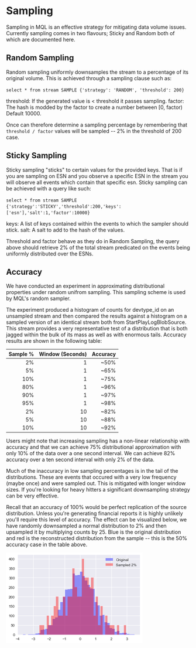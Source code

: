# Sampling
Sampling in MQL is an effective strategy for mitigating data volume issues.
Currently sampling comes in two flavours; Sticky and Random both of which are
documented here.

## Random Sampling
Random sampling uniformly downsamples the stream to a percentage of its original
volume. This is achieved through a sampling clause such as:

`select * from stream SAMPLE {'strategy': 'RANDOM', 'threshold': 200}`

threshold: If the generated value is < threshold it passes sampling.
factor: The hash is modded by the factor to create a number between [0, factor)
        Default 10000.

Once can therefore determine a sampling percentage by remembering that
`threshold / factor` values will be sampled -- 2% in the threshold of 200 case.

## Sticky Sampling
Sticky sampling "sticks" to certain values for the provided keys. That is if
you are sampling on ESN and you observe a specific ESN in the stream you
will observe all events which contain that specific esn. Sticky sampling
can be achieved with a query like such:

`select * from stream SAMPLE {'strategy':'STICKY','threshold':200,'keys':['esn'],'salt':1,'factor':10000}`

keys: A list of keys contained within the events to which the sampler should
      stick.
salt: A salt to add to the hash of the values.

Threshold and factor behave as they do in Random Sampling, the query above should
retrieve 2% of the total stream predicated on the events being uniformly distributed
over the ESNs.

## Accuracy

We have conducted an experiment in approximating distributional properties under
random unifrom sampling. This sampling scheme is used by MQL's random sampler.

The experiment produced a histogram of counts for devtype_id on an unsampled
stream and then compared the results against a histogram on a sampled version
of an identical stream both from StartPlayLogBlobSource. This stream provides
a very representative test of a distribution that is both jagged within the bulk
of its mass as well as with enormous tails. Accuracy results are shown in
the following table:

| Sample % | Window (Seconds) | Accuracy |
| -------: | ---------------: | -------: |
| 2%       |                1 |   ~50%   |
| 5%       |                1 |   ~65%   |
| 10%      |                1 |   ~75%   |
| 80%      |                1 |   ~96%   |
| 90%      |                1 |   ~97%   |
| 95%      |                1 |   ~98%   |
| 2%       |               10 |   ~82%   |
| 5%       |               10 |   ~88%   |
| 10%      |               10 |   ~92%   |


Users might note that increasing sampling has a non-linear relationship
with accuracy and that we can achieve 75% distributional approximation
with only 10% of the data over a one second interval. We can achieve
82% accuracy over a ten second interval with only 2% of the data.

Much of the inaccuracy in low sampling percentages is in the tail
of the distributions. These are events that occured with a very low
frequency (maybe once) and were sampled out. This is mitigated with
longer window sizes. If you're looking for heavy hitters a significant 
downsampling strategy can be very effective.

Recall that an accuracy of 100% would be perfect replication of the
source distribution. Unless you're generating financial reports it is
highly unlikely you'll require this level of accuracy. The effect can
be visualized below, we have randomly downsampled a normal distribution
to 2% and then upsampled it by multiplying counts by 25. Blue is the
original distribution and red is the reconstructed distribution from
the sample -- this is the 50% accuracy case in the table above.

![Sampling](sampling.png "Sampling")
